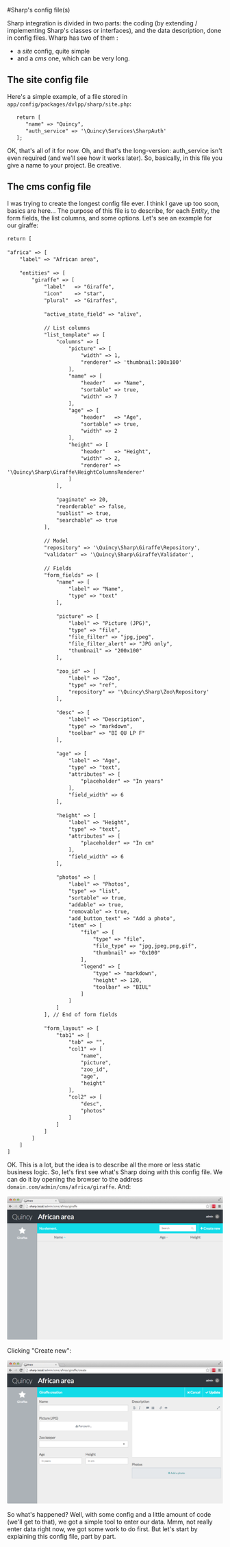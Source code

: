 #Sharp's config file(s)

Sharp integration is divided in two parts: the coding (by extending / implementing Sharp's classes or interfaces), and the data description, done in config files. Wharp has two of them :

- a *site* config, quite simple
- and a *cms* one, which can be very long.

## The site config file
Here's a simple example, of a file stored in `app/config/packages/dvlpp/sharp/site.php`:

```
   return [
      "name" => "Quincy",
      "auth_service" => '\Quincy\Services\SharpAuth'
   ];
```

OK, that's all of it for now. Oh, and that's the long-version: auth_service isn't even required (and we'll see how it works later). So, basically, in this file you give a name to your project. Be creative.

## The cms config file
I was trying to create the longest config file ever. I think I gave up too soon, basics are here... The purpose of this file is to describe, for each *Entity*, the form fields, the list columns, and some options. Let's see an example for our giraffe:

```
return [

"africa" => [
	"label" => "African area",
	
	"entities" => [
		"giraffe" => [
			"label"   => "Giraffe",
			"icon"    => "star",
			"plural"  => "Giraffes",

			"active_state_field" => "alive",

			// List columns
			"list_template" => [
				"columns" => [
					"picture" => [
						"width" => 1,
						"renderer" => 'thumbnail:100x100'
					],
					"name" => [
						"header"   => "Name",
						"sortable" => true,
						"width" => 7
					],
					"age" => [
						"header"   => "Age",
						"sortable" => true,
						"width" => 2
					],
					"height" => [
						"header"   => "Height",
						"width" => 2,
						"renderer" => '\Quincy\Sharp\Giraffe\HeightColumnsRenderer'
					]
				],

				"paginate" => 20,
				"reorderable" => false,
				"sublist" => true,
				"searchable" => true
			],

			// Model
			"repository" => '\Quincy\Sharp\Giraffe\Repository',
			"validator" => '\Quincy\Sharp\Giraffe\Validator',

			// Fields
			"form_fields" => [
				"name" => [
					"label" => "Name",
					"type" => "text"
				],

				"picture" => [
					"label" => "Picture (JPG)",
					"type" => "file",
					"file_filter" => "jpg,jpeg",
					"file_filter_alert" => "JPG only",
					"thumbnail" => "200x100"
				],

				"zoo_id" => [
					"label" => "Zoo",
					"type" => "ref",
					"repository" => '\Quincy\Sharp\Zoo\Repository'
				],

				"desc" => [
					"label" => "Description",
					"type" => "markdown",
					"toolbar" => "BI QU LP F"
				],
				
				"age" => [
					"label" => "Age",
					"type" => "text",
					"attributes" => [
						"placeholder" => "In years"
					],
					"field_width" => 6
				],
				
				"height" => [
					"label" => "Height",
					"type" => "text",
					"attributes" => [
						"placeholder" => "In cm"
					],
					"field_width" => 6
				],

				"photos" => [
					"label" => "Photos",
					"type" => "list",
					"sortable" => true,
					"addable" => true,
					"removable" => true,
					"add_button_text" => "Add a photo",
					"item" => [
						"file" => [
							"type" => "file",
							"file_type" => "jpg,jpeg,png,gif",
							"thumbnail" => "0x100"
						],
						"legend" => [
							"type" => "markdown",
							"height" => 120,
							"toolbar" => "BIUL"
						]
					]
				]
			], // End of form fields
			
			"form_layout" => [
				"tab1" => [
					"tab" => "",
					"col1" => [
						"name",
						"picture",
						"zoo_id",
						"age",
						"height"
					],
					"col2" => [
						"desc",
						"photos"
					]
				]
			]
		]
	]
]       

```

OK. This is a lot, but the idea is to describe all the more or less static business logic. So, let's first see what's Sharp doing with this config file. We can do it by opening the browser to the address `domain.com/admin/cms/africa/giraffe`. And:

![](img/listview-giraffe-empty.png)

Clicking "Create new":

![](img/formview-giraffe-empty.png)

So what's happened? Well, with some config and a little amount of code (we'll get to that), we got a simple tool to enter our data. Mmm, not really enter data right now, we got some work to do first. But let's start by explaining this config file, part by part.